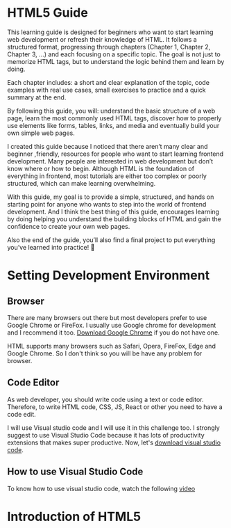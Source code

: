 # HTML5 Guide
This learning guide is designed for beginners who want to start learning web development or refresh their knowledge of HTML. It follows a structured format, progressing through chapters (Chapter 1, Chapter 2, Chapter 3, …) and each focusing on a specific topic. The goal is not just to memorize HTML tags, but to understand the logic behind them and learn by doing.

Each chapter includes: a short and clear explanation of the topic, code examples with real use cases, small exercises to practice and a quick summary at the end.

By following this guide, you will: understand the basic structure of a web page, learn the most commonly used HTML tags, discover how to properly use elements like forms, tables, links, and media and eventually build your own simple web pages.


I created this guide because I noticed that there aren’t many clear and beginner ,friendly, resources for people who want to start learning frontend development. Many people are interested in web development but don’t know where or how to begin. Although HTML is the foundation of everything in frontend, most tutorials are either too complex or poorly structured, which can make learning overwhelming. 

With this guide, my goal is to provide a simple, structured, and hands on starting point for anyone who wants to step into the world of frontend development. And I think the best thing of this guide, encourages learning by doing helping you understand the building blocks of HTML and gain the confidence to create your own web pages.


Also the end of the guide, you’ll also find a final project to put everything you’ve learned into practice! 🚀


# Setting Development Environment

## Browser

There are many browsers out there but most developers prefer to use Google Chrome or FireFox. I usually use Google chrome for development and I recommend it too. [Download Google Chrome](https://www.google.com/aclk?sa=L&ai=DChsSEwid-qOt7caQAxWDU38AHT74KZsYACICCAEQARoCb2E&co=1&gclid=EAIaIQobChMInfqjre3GkAMVg1N_AB0--CmbEAAYASAAEgKKl_D_BwE&cid=CAASrwHkaII3ZMF-FQtj7NYNIUdSqIgPygmV-RSsnH8EzLaU85Of6v5vdZhfwHc2qzEqenBE7EBwibV1JKUQENe0ifVJLUKoub5e0HsKrt98e1viJNEAUTM8cZ1gQ95aJzBSHEHKU8iv0vby0M0zeZOgy-Brvj2w-UWdpunvrMj77EbAmbHZuvrU81SrEGwPuYzMh5dBmIKQN7XgqM5g63Gmf2HRNCmoEgTXhJtGO2dGou3d&cce=1&sig=AOD64_1jmEVdKRpamXAvGKVCTmM722-qaQ&q&adurl&ved=2ahUKEwjmh5-t7caQAxV44ckDHbkNDLYQ0Qx6BAgWEAE) if you do not have one.

HTML supports many browsers such as Safari, Opera, FireFox, Edge and Google Chrome. So I don't think so you will be have any problem for browser.

## Code Editor

As web developer, you should write code using a text or code editor. Therefore, to write HTML code, CSS, JS, React or other you need to have a code edit.

I will use Visual studio code and I will use it in this challenge too. I strongly suggest to use Visual Studio Code because it has lots of productivity extensions that makes super productive. Now, let's [download visual studio code](https://code.visualstudio.com/download).

## How to use Visual Studio Code

To know how to use visual studio code, watch the following [video](https://youtu.be/cu_ykIfBprI?si=_2-PMfP3MGc6OUKs)

# Introduction of HTML5
